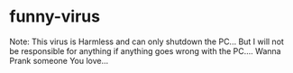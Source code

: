 # funny-virus
Note: This virus is Harmless and can only shutdown the PC... But I will not be responsible for anything if anything goes wrong with the PC.... Wanna Prank someone You love...
